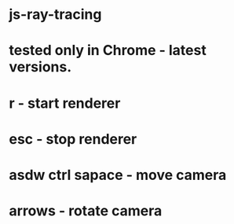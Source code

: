 # js-ray-tracing
# tested only in Chrome - latest versions.

# r - start renderer
# esc - stop renderer
# asdw ctrl sapace - move camera
# arrows - rotate camera
